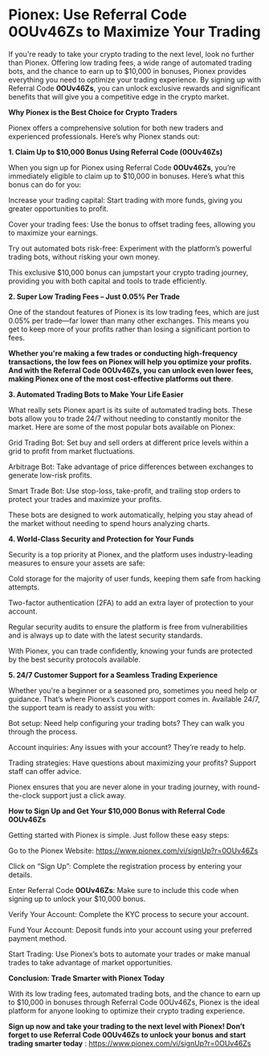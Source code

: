 
# Pionex: Use Referral Code 0OUv46Zs to Maximize Your  Trading

If you're ready to take your crypto trading to the next level, look no further than Pionex. Offering low trading fees, a wide range of automated trading bots, and the chance to earn up to $10,000 in bonuses, Pionex provides everything you need to optimize your trading experience. By signing up with Referral Code **0OUv46Zs**, you can unlock exclusive rewards and significant benefits that will give you a competitive edge in the crypto market.

**Why Pionex is the Best Choice for Crypto Traders**

Pionex offers a comprehensive solution for both new traders and experienced professionals. Here’s why Pionex stands out:

**1. Claim Up to $10,000 Bonus Using Referral Code (0OUv46Zs)**

When you sign up for Pionex using Referral Code **0OUv46Zs**, you’re immediately eligible to claim up to $10,000 in bonuses. Here’s what this bonus can do for you:

Increase your trading capital: Start trading with more funds, giving you greater opportunities to profit.

Cover your trading fees: Use the bonus to offset trading fees, allowing you to maximize your earnings.

Try out automated bots risk-free: Experiment with the platform’s powerful trading bots, without risking your own money.

This exclusive $10,000 bonus can jumpstart your crypto trading journey, providing you with both capital and tools to trade efficiently.

**2. Super Low Trading Fees – Just 0.05% Per Trade**

One of the standout features of Pionex is its low trading fees, which are just 0.05% per trade—far lower than many other exchanges. This means you get to keep more of your profits rather than losing a significant portion to fees.

**Whether you're making a few trades or conducting high-frequency transactions, the low fees on Pionex will help you optimize your profits. And with the Referral Code 0OUv46Zs, you can unlock even lower fees, making Pionex one of the most cost-effective platforms out there**.

**3. Automated Trading Bots to Make Your Life Easier**

What really sets Pionex apart is its suite of automated trading bots. These bots allow you to trade 24/7 without needing to constantly monitor the market. Here are some of the most popular bots available on Pionex:

Grid Trading Bot: Set buy and sell orders at different price levels within a grid to profit from market fluctuations.

Arbitrage Bot: Take advantage of price differences between exchanges to generate low-risk profits.

Smart Trade Bot: Use stop-loss, take-profit, and trailing stop orders to protect your trades and maximize your profits.

These bots are designed to work automatically, helping you stay ahead of the market without needing to spend hours analyzing charts.

**4. World-Class Security and Protection for Your Funds**

Security is a top priority at Pionex, and the platform uses industry-leading measures to ensure your assets are safe:

Cold storage for the majority of user funds, keeping them safe from hacking attempts.

Two-factor authentication (2FA) to add an extra layer of protection to your account.

Regular security audits to ensure the platform is free from vulnerabilities and is always up to date with the latest security standards.

With Pionex, you can trade confidently, knowing your funds are protected by the best security protocols available.

**5. 24/7 Customer Support for a Seamless Trading Experience**

Whether you're a beginner or a seasoned pro, sometimes you need help or guidance. That’s where Pionex’s customer support comes in. Available 24/7, the support team is ready to assist you with:

Bot setup: Need help configuring your trading bots? They can walk you through the process.

Account inquiries: Any issues with your account? They’re ready to help.

Trading strategies: Have questions about maximizing your profits? Support staff can offer advice.

Pionex ensures that you are never alone in your trading journey, with round-the-clock support just a click away.

**How to Sign Up and Get Your $10,000 Bonus with Referral Code 0OUv46Zs**

Getting started with Pionex is simple. Just follow these easy steps:

Go to the Pionex Website: https://www.pionex.com/vi/signUp?r=0OUv46Zs

Click on “Sign Up”: Complete the registration process by entering your details.

Enter Referral Code **0OUv46Zs**: Make sure to include this code when signing up to unlock your $10,000 bonus.

Verify Your Account: Complete the KYC process to secure your account.

Fund Your Account: Deposit funds into your account using your preferred payment method.

Start Trading: Use Pionex’s bots to automate your trades or make manual trades to take advantage of market opportunities.

**Conclusion: Trade Smarter with Pionex Today**

With its low trading fees, automated trading bots, and the chance to earn up to $10,000 in bonuses through Referral Code 0OUv46Zs, Pionex is the ideal platform for anyone looking to optimize their crypto trading experience.

**Sign up now and take your trading to the next level with Pionex! Don’t forget to use Referral Code 0OUv46Zs to unlock your bonus and start trading smarter today** : https://www.pionex.com/vi/signUp?r=0OUv46Zs
